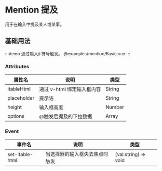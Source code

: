 # Mention 提及 ​

用于在输入中提及某人或某事。

## 基础用法

:::demo 通过输入`@` 符号触发。
@examples/mention/Basic.vue
:::

### Attributes

| 属性名      | 说明                       | 类型   |
| ----------- | -------------------------- | ------ |
| itableHtml  | 通过 v-html 绑定输入框内容 | String |
| placeholder | 提示语                     | String |
| height      | 输入框高度                 | Number |
| options     | @触发后提及的下拉数据      | Array  |

### Event

| 事件名          | 说明                           | 类型                 |
| --------------- | ------------------------------ | -------------------- |
| set-itable-html | 当选择器的输入框失去焦点时触发 | (val:string) => void |
